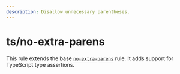 ```yaml
---
description: Disallow unnecessary parentheses.
---
```


# ts/no-extra-parens

This rule extends the base [`no-extra-parens`](/rules/js/no-extra-parens) rule.
It adds support for TypeScript type assertions.
